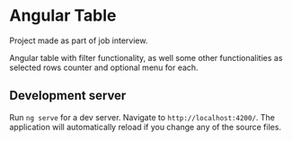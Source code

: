 # Angular Table

Project made as part of job interview.

Angular table with filter functionality, as well some other functionalities as selected rows counter and optional menu for each.

## Development server

Run `ng serve` for a dev server. Navigate to `http://localhost:4200/`. The application will automatically reload if you change any of the source files.
